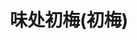 ---
title: "味处初梅(初梅)"
description: "味处初梅(初梅)"
layout: shop
keywords:
  - 美食競賽
  - 台灣美食
  - 美食精選
datePublished: "2025-06-30"
dateModified: "2025-07-07"
city: "台北市"
district: "中山區"
address: "台北市中山區松江路362巷57號"
phone: ""
geo: "25.062021607433522, 121.53117554321011"
google_map: "https://maps.app.goo.gl/nJpy35RZpYv7Fm2PA"
footinder: "https://footinder.com.tw/%e5%8f%b0%e5%8c%97%e5%b8%82%e4%b8%ad%e5%b1%b1%e5%8d%80/362173/"
official: "https://www.facebook.com/profile.php?id=100063701006201"
award:
  - name: "500盤"
    year: "2024"
    entries:
      - dishes:
          - "御節二段重"

---